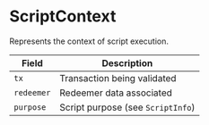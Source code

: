 # ScriptContext

Represents the context of script execution.

| Field    | Description                       |
| -------- | --------------------------------- |
| `tx`       | Transaction being validated       |
| `redeemer` | Redeemer data associated          |
| `purpose`  | Script purpose (see `ScriptInfo`) |
